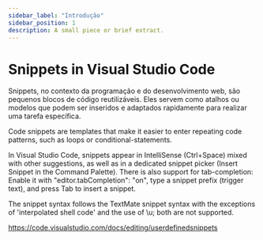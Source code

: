 ```yaml
---
sidebar_label: "Introdução"
sidebar_position: 1
description: A small piece or brief extract.
---
```


# Snippets in Visual Studio Code

Snippets, no contexto da programação e do desenvolvimento web, são pequenos blocos de código reutilizáveis. Eles servem como atalhos ou modelos que podem ser inseridos e adaptados rapidamente para realizar uma tarefa específica.

Code snippets are templates that make it easier to enter repeating code patterns, such as loops or conditional-statements.

In Visual Studio Code, snippets appear in IntelliSense (Ctrl+Space) mixed with other suggestions, as well as in a dedicated snippet picker (Insert Snippet in the Command Palette). There is also support for tab-completion: Enable it with "editor.tabCompletion": "on", type a snippet prefix (trigger text), and press Tab to insert a snippet.

The snippet syntax follows the TextMate snippet syntax with the exceptions of 'interpolated shell code' and the use of \u; both are not supported.

https://code.visualstudio.com/docs/editing/userdefinedsnippets
